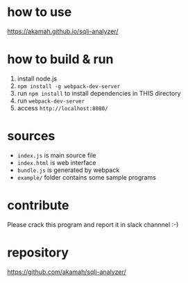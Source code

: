 # how to use
https://akamah.github.io/sqli-analyzer/

# how to build & run
1. install node.js
1. `npm install -g webpack-dev-server`
1. run `npm install` to install dependencies in THIS directory
1. run `webpack-dev-server`
1. access `http://localhost:8080/`

# sources
* `index.js` is main source file
* `index.html` is web interface
* `bundle.js` is generated by webpack
* `example/` folder contains some sample programs

# contribute
Please crack this program and report it in slack channnel :-)

# repository
https://github.com/akamah/sqli-analyzer/
